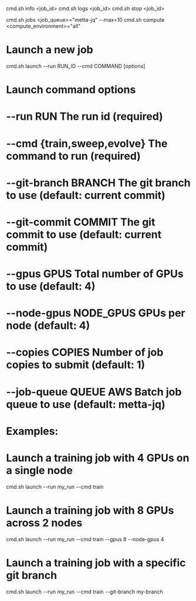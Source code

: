 cmd.sh info <job_id>
cmd.sh logs <job_id>
cmd.sh stop <job_id>

cmd.sh jobs <job_queue>="metta-jq" --max=10
cmd.sh compute <compute_environment>="all"

# Launch a new job
cmd.sh launch --run RUN_ID --cmd COMMAND [options]

# Launch command options
# --run RUN             The run id (required)
# --cmd {train,sweep,evolve}  The command to run (required)
# --git-branch BRANCH   The git branch to use (default: current commit)
# --git-commit COMMIT   The git commit to use (default: current commit)
# --gpus GPUS           Total number of GPUs to use (default: 4)
# --node-gpus NODE_GPUS GPUs per node (default: 4)
# --copies COPIES       Number of job copies to submit (default: 1)
# --job-queue QUEUE     AWS Batch job queue to use (default: metta-jq)

# Examples:
# Launch a training job with 4 GPUs on a single node
cmd.sh launch --run my_run --cmd train

# Launch a training job with 8 GPUs across 2 nodes
cmd.sh launch --run my_run --cmd train --gpus 8 --node-gpus 4

# Launch a training job with a specific git branch
cmd.sh launch --run my_run --cmd train --git-branch my-branch
